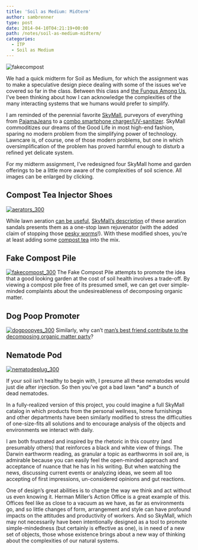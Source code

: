 ```yaml
---
title: 'Soil as Medium: Midterm'
author: sambrenner
type: post
date: 2014-04-10T04:21:19+00:00
path: /notes/soil-as-medium-midterm/
categories:
  - ITP
  - Soil as Medium
---
```


<img class="aligncenter size-medium wp-image-620" alt="fakecompost" src="/img/uploads/2014/04/fakecompost-800x800.jpg"  />

We had a quick midterm for Soil as Medium, for which the assignment was to make a speculative design piece dealing with some of the issues we&#8217;ve covered so far in the class. Between this class and [the Fungus Among Us][1], I&#8217;ve been thinking about how I can acknowledge the complexities of the many interacting systems that we humans would prefer to simplify.

I am reminded of the perennial favorite [SkyMall][2], purveyors of everything from <a href="http://www.skymall.com/pajamajeans/27535GRP.html" target="_blank">PajamaJeans</a> to a <a href="http://www.skymall.com/phone-charger-%2F-sanitizer/27541GRP.html" target="_blank">combo smartphone charger/UV-sanitizer</a>. SkyMall commoditizes our dreams of the Good Life in most high-end fashion, sparing no modern problem from the simplifying power of technology. Lawncare is, of course, one of those modern problems, but one in which oversimplification of the problem has proved harmful enough to disturb a refined yet delicate system.

For my midterm assignment, I&#8217;ve redesigned four SkyMall home and garden offerings to be a little more aware of the complexities of soil science. All images can be enlarged by clicking.

## Compost Tea Injector Shoes

[<img class="alignleft size-full wp-image-622" alt="aerators_300" src="/img/uploads/2014/04/aerators_300.jpg"  />][3]

While lawn aeration <a href="http://learningstore.uwex.edu/assets/pdfs/A3710.pdf" target="_blank">can be useful</a>, <a href="http://www.skymall.com/lawn-aerator-sandals/126896.html" target="_blank">SkyMall&#8217;s description</a> of these aeration sandals presents them as a one-stop lawn rejuvenator (with the added claim of stopping those <a href="http://www.ct.gov/caes/lib/caes/documents/publications/fact_sheets/plant_pathology_and_ecology/using_earthworms_to_improve_soil_health_and_suppress_diseases_01-27-12.pdf" target="_blank">pesky worms</a>!).
With these modified shoes, you&#8217;re at least adding some <a href="http://extension.oregonstate.edu/douglas/mg/dcmg/aerated-compost-tea" target="_blank">compost tea</a> into the mix.</section> <section class="align-image-group">

## Fake Compost Pile

[<img class="alignleft size-full wp-image-624" alt="fakecompost_300" src="/img/uploads/2014/04/fakecompost_300.jpg"  />][4]
The Fake Compost Pile attempts to promote the idea that a good looking garden at the cost of soil health involves a trade-off. By viewing a compost pile free of its presumed smell, we can get over simple-minded complaints about the undesireableness of decomposing organic matter.</section> <section class="align-image-group">

## Dog Poop Promoter

[<img class="alignleft size-full wp-image-623" alt="dogpoopyes_300" src="/img/uploads/2014/04/dogpoopyes_300.jpg"  />][5]
Similarly, why can&#8217;t <a href="http://waste.greenventure.ca/webfm_send/1" target="_blank">man&#8217;s best friend contribute to the decomposing organic matter party</a>?</section> <section class="align-image-group">

## Nematode Pod

[<img class="alignleft size-full wp-image-625" alt="nematodeplug_300" src="/img/uploads/2014/04/nematodeplug_300.jpg"  />][6]

If your soil isn&#8217;t healthy to begin with, I presume all these nematodes would just die after injection. So then you&#8217;ve got a bad lawn \*and\* a bunch of dead nematodes.</section>

In a fully-realized version of this project, you could imagine a full SkyMall catalog in which products from the personal wellness, home furnishings and other departments have been similarly modified to stress the difficulties of one-size-fits all solutions and to encourage analysis of the objects and environments we interact with daily.

I am both frustrated and inspired by the rhetoric in this country (and presumably others) that reinforces a black and white view of things. The Darwin earthworm reading, as granular a topic as earthworms in soil are, is admirable because you can easily feel the open-minded approach and acceptance of nuance that he has in his writing. But when watching the news, discussing current events or analyzing ideas, we seem all too accepting of first impressions, un-considered opinions and gut reactions.

One of design&#8217;s great abilities is to change the way we think and act without us even knowing it. Herman Miller&#8217;s Action Office is a great example of this. Offices feel like as close to a vacuum as we have, as far as environments go, and so little changes of form, arrangement and style can have profound impacts on the attitudes and productivity of workers.
And so SkyMall, which may not necessarily have been intentionally designed as a tool to promote simple-mindedness (but certainly is effective as one), is in need of a new set of objects, those whose existence brings about a new way of thinking about the complexities of our natural systems.

 [1]: /notes/category/itp/fungus-among-us/
 [2]: http://skymall.com/
 [3]: /img/uploads/2014/04/aerators.jpg
 [4]: /img/uploads/2014/04/fakecompost.jpg
 [5]: /img/uploads/2014/04/dogpoopyes.jpg
 [6]: /img/uploads/2014/04/nematodeplug.jpg

